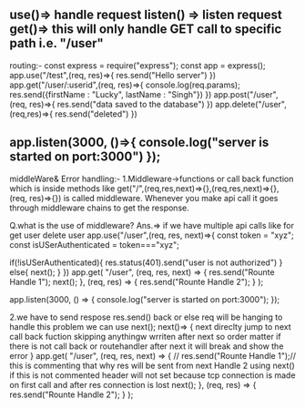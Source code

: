 use()=> handle request 
listen() => listen request
get()=> this will only handle GET call to specific path i.e. "/user"
--------------------------------------------------------------------------
routing:-
const express = require("express");
const app = express();
app.use("/test",(req, res)=>{
    res.send("Hello server")
})
app.get("/user/:userid",(req, res)=>{
    console.log(req.params);
    res.send({firstName : "Lucky", lastName :  "Singh"})
})
app.post("/user", (req, res)=>{
    res.send("data saved to the database")
})
app.delete("/user", (req,res)=>{
    res.send("deleted")
})

app.listen(3000, ()=>{
console.log("server is started on port:3000")
});
----------------------------------------------------------------
middleWare& Error handling:-
1.Middleware->functions or call back function which is inside methods like get("/",(req,res,next)=>{},(req,res,next)=>{},(req,
res)=>{}) is called middleware. Whenever you make api call it goes through middleware chains to get the response.

 Q.what is the use of middleware?
Ans.=> if we have multiple api calls like for get user delete user
app.use("/user",(req, res, next)=>{
const token = "xyz";
const isUSerAuthenticated = token==="xyz";

if(!isUSerAuthenticated){
    res.status(401).send("user is not authorized")
}
else{
    next();
}
})
app.get(
  "/user",
  (req, res, next) => {
    res.send("Rounte Handle 1");
    next();
  },
  (req, res) => {
    res.send("Rounte Handle 2");
  }
);

app.listen(3000, () => {
  console.log("server is started on port:3000");
});



2.we have to send respose res.send() back or else req will be hanging 
to handle this problem we can use next();
next()=> {
next direclty jump to next call back fuction skipping anythingw wrriten after next so order matter
if there is not call back or routehandler after next it will break and show the error 
} 
app.get(
  "/user",
  (req, res, next) => {
    // res.send("Rounte Handle 1");// this is commenting that why res will be sent from next Handle 2 using next() if this is not commented header will not set because tcp connection is made on first call and after res connection is lost
    next();
  },
  (req, res) => {
    res.send("Rounte Handle 2");
  }
);